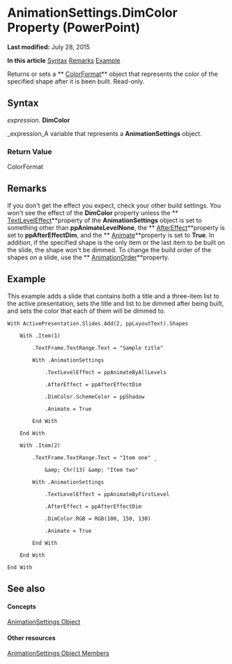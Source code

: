 
# AnimationSettings.DimColor Property (PowerPoint)

 **Last modified:** July 28, 2015

 **In this article**
 [Syntax](#sectionSection0)
 [Remarks](#sectionSection1)
 [Example](#sectionSection2)


Returns or sets a  ** [ColorFormat](3bfcd08d-65f4-25a3-2d05-77111fbd13e5.md)** object that represents the color of the specified shape after it is been built. Read-only.


## Syntax
<a name="sectionSection0"> </a>

 _expression_. **DimColor**

 _expression_A variable that represents a  **AnimationSettings** object.


### Return Value

ColorFormat


## Remarks
<a name="sectionSection1"> </a>

If you don't get the effect you expect, check your other build settings. You won't see the effect of the  **DimColor** property unless the ** [TextLevelEffect](008e3db2-2d22-5218-c312-663f0106adc6.md)**property of the  **AnimationSettings** object is set to something other than **ppAnimateLevelNone**, the  ** [AfterEffect](18fd4307-c737-2a97-09bc-ff381a18d768.md)**property is set to  **ppAfterEffectDim**, and the  ** [Animate](7434630f-3c73-4261-36f7-a26d45e9df11.md)**property is set to  **True**. In addition, if the specified shape is the only item or the last item to be built on the slide, the shape won't be dimmed. To change the build order of the shapes on a slide, use the  ** [AnimationOrder](0a29fb35-1cd8-4d12-184e-1132494a0864.md)**property.


## Example
<a name="sectionSection2"> </a>

This example adds a slide that contains both a title and a three-item list to the active presentation, sets the title and list to be dimmed after being built, and sets the color that each of them will be dimmed to.


```
With ActivePresentation.Slides.Add(2, ppLayoutText).Shapes

    With .Item(1)

        .TextFrame.TextRange.Text = "Sample title"

        With .AnimationSettings

            .TextLevelEffect = ppAnimateByAllLevels

            .AfterEffect = ppAfterEffectDim

            .DimColor.SchemeColor = ppShadow

            .Animate = True

        End With

    End With

    With .Item(2)

        .TextFrame.TextRange.Text = "Item one" _

            &amp; Chr(13) &amp; "Item two"

        With .AnimationSettings

            .TextLevelEffect = ppAnimateByFirstLevel

            .AfterEffect = ppAfterEffectDim

            .DimColor.RGB = RGB(100, 150, 130)

            .Animate = True

        End With

    End With

End With
```


## See also
<a name="sectionSection2"> </a>


#### Concepts


 [AnimationSettings Object](ebbe4257-236b-35b4-bdf1-e92a1b4b417b.md)
#### Other resources


 [AnimationSettings Object Members](89ef00c0-9427-703c-e890-c96cf6e80239.md)
